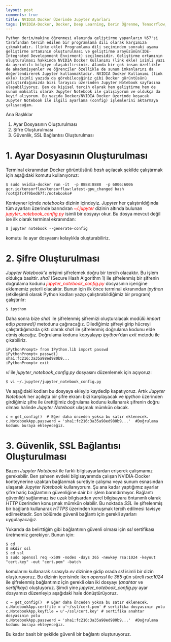 ```yaml
---
layout: post
comments: true
title: NVIDIA Docker Üzerinde Jupyter Ayarları
tags: [NVIDIA-Docker, Docker, Deep Learning, Derin Öğrenme, Tensorflow, Jupyter, Jupyter Config, Jupyter Notebook]
---
```


    Python derin/makine öğrenmesi alanında geliştirme yapanların %57'si tarafından tercih edilen bir programlama dili olarak karşımıza çıkmaktadır. (linke ekle) Programlama dili seçiminden sonraki aşama geliştirme ortamının oluşturulması ve geliştirme arayüzünün(IDE-Integrated Developmnent Envirment) seçilmesidir. Geliştirme ortamının oluşturulması hakkında NVIDIA Docker Kullanımı (link ekle) isimli yazı da ayrıntılı bilgiye ulaşabilirsiniz. Alanda bir çok insan özellikle de akademisyenler ve öğrenciler özellikle de sunum imkanlarını da değerlendirerek Jupyter kullanmaktadır. NVIDIA Docker Kullanımı (link ekle) isimli yazıda da görebileceğiniz gibi Docker görüntüsünü çalıştırdığımızda bizi tarayıcı üzerinden Jupyter Notebook sayfasına ulaşabiliyoruz. Ben de kişisel tercih olarak hem geliştirme hem de sunum maksatlı olarak Jupyter Notebook ile çalışıyorum ve oldukça da keyif alıyorum. Bu yazıda Docker/NVIDIA Docker üzerinde koşacak Jupyter Notebook ile ilgili ayarlama (config) işlemlerini aktarmaya çalışacağım. 

Ana Başlıklar
1. Ayar Dosyasının Oluşturulması
2. Şifre Oluşturulması
3. Güvenlik, SSL Bağlantısı Oluşturulması

# 1. Ayar Dosyasının Oluşturulması
   Terminal ekranından Docker görüntüsünü _bash_ açılacak şekilde çalıştırmak için aşağıdaki komutu kullanıyoruz:

```shell
$ sudo nvidia-docker run -it  -p 8888:8888  -p 6006:6006 gcr.io/tensorflow/tensorflow:latest-gpu_changed bash
root@2fc479bed67f:/notebooks#
```
   Konteyner içinde _notebooks_ dizinin içindeyiz. _Jupyter_ her çalıştırıldığında tüm ayarları üzerinde barındıran <span style="color:red">_~/.jupyter_</span> dizinin altında bulunan <span style="color:red"> _jupyter_notebook_config.py_</span> isimli bir dosyayı okur. Bu dosya mevcut değil ise ilk olarak terminal ekranından:

```shell
$ jupyter notebook --generate-config
```
komutu ile ayar dosyasını kolaylıkla oluşturabiliriz. 

# 2. Şifre Oluşturulması
   _Jupyter Notebook_'a erişimi şifrelemek doğru bir tercih olacaktır. Bu işlem oldukça basittir. _sha1_ (Secure Hash Algorithm 1) ile şifrelenmiş bir şifrenin doğrulama kodunu <span style="color:red"> _jupyter_notebook_config.py_</span> dosyasının içeriğine eklememiz yeterli olacaktır. Bunun için ilk önce terminal ekranından _ipython_ (etkileşimli olarak Python kodları yazıp çalıştırabildiğimiz bir program) çalıştırılır:
   
```shell
$ ipython
```
   Daha sonra bize _sha1_ ile şifrelenmiş şifremizi oluşturalacak modülü _import_ edip _passwd()_ metodunu çağıracağız. Dilediğimiz şifreyi girip hücreyi çalıştırdığımızda çıktı olarak _sha1_ ile şifrelenmiş doğrulama kodunu elde etmiş olacağız. Doğrulama kodunu kopyalayıp _ipython_'dan _exit_ metodu ile çıkabiliriz.
```ipython
iPythonPrompt> from IPython.lib import passwd 
iPythonPrompt> passwd() 
sha1:fc216:3a35a98ed980b9...
iPythonPrompt> exit 
```
   
   _vi_ ile _jupyter_notebook_config.py_ dosyasını düzenlemek için açıyoruz:
   
```shell
$ vi ~/.jupyter/jupyter_notebook_config.py
```

   Ve aşağıdaki kodları bu dosyaya ekleyip kaydedip kapatıyoruz. Artık _Jupyter Notebook_ her açılışta bir şifre ekranı bizi karşılayacak ve _ipython_ üzerinden girdiğimiz şifre ile ürettiğimiz doğrulama kodunu kullanarak şifrenin doğru olması halinde _Jupyter Notebook_ ulaşmak mümkün olacak.

```
c = get_config()  # Eğer daha önceden yoksa bu satır eklenecek.
c.NotebookApp.password = 'sha1:fc216:3a35a98ed980b9...'  #Doğrulama kodunu buraya ekleyeceğiz. 
```

# 3. Güvenlik, SSL Bağlantısı Oluşturulması

   Bazen _Jupyter Notebook_ ile farklı bilgisayarlardan erişerek çalışmamız gerekebilir. Ben şahsen evdeki bilgisayarımda çalışan NVIDIA-Docker konteynerine uzaktan bağlanmak suretiyle çalışma veya sunum esnasından ulaşarak  _Jupyter Notebook_ kullanıyorum. Şu ana kadar yaptığımız ayarlar şifre hariç bağlantının güvenliğine dair bir işlem barındırmıyor. Bağlantı güvenliği sağlanmaz ise uzak bilgisardan yerel bilgisayara öntanımlı olarak _HTTP_ üzerinden konuşmak mümkün olabilir. Bu noktada _SSL_ ile şifrelenmiş bir bağlantı kullanarak _HTTPS_ üzerinden konuşmak tercih edilmesi tavisye edilmektedir. Son bölümde güvenli bağlantı için gerekli ayarları uygulayacağız.
   
   Yukarıda da belirttiğim gibi bağlantının güvenli olması için _ssl_ sertifikası üretmemiz gerekiyor. Bunun için:
 
```shell
$ cd
$ mkdir ssl
$ cd ssl
$ sudo openssl req -x509 -nodes -days 365 -newkey rsa:1024 -keyout "cert.key" -out "cert.pem" -batch
```   
komularını kullanarak sırasıyla _ev_ dizinine gidip orada _ssl_ isimli bir dizin oluşturuyoruz. Bu dizinin içerisinde iken _openssl_ ile _365_ gün süreli _rsa:1024_ ile şifrelenmiş bağlantımız için gerekli olan iki dosyayı (_anahtar_ ve _sertifikayı_) oluştuyoruz. Şimdi yine _jupyter_notebook_config.py_ ayar dosyamızı düzenleyip aşağıdaki hale dönüştürüyoruz.

```
c = get_config()  # Eğer daha önceden yoksa bu satır eklenecek.
c.NotebookApp.certfile = u'~/ssl/cert.pem' # sertifika dosyasının yolu
c.NotebookApp.keyfile = u'~/ssl/cert.key' # sertifika anahtar dosyasının yolu
c.NotebookApp.password = 'sha1:fc216:3a35a98ed980b9...'  #Doğrulama kodunu buraya ekleyeceğiz. 
```
   Bu kadar basit bir şekilde güvenli bir bağlantı oluşturuyoruz. 

